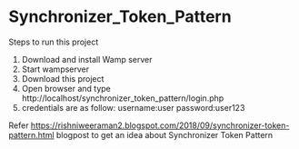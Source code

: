 # Synchronizer_Token_Pattern

Steps to run this project
  1. Download and install Wamp server
  2. Start wampserver
  3. Download this project
  4. Open browser and type http://localhost/synchronizer_token_pattern/login.php
  5. credentials are as follow:
        username:user
        password:user123

Refer https://rishniweeraman2.blogspot.com/2018/09/synchronizer-token-pattern.html blogpost to get an idea about Synchronizer Token Pattern
